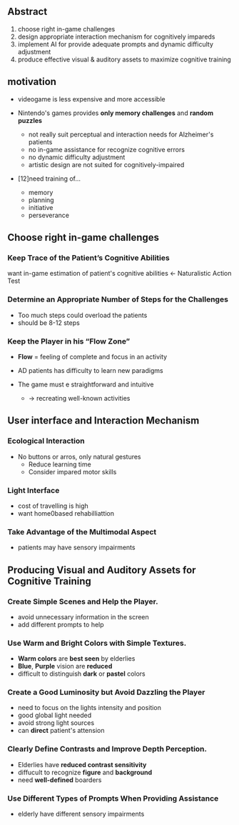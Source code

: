 <!-- META
{"title":"Developing Serious Games Specifically Adapted to People Suffering from Alzheimer","link":"https://link.springer.com/chapter/10.1007/978-3-642-33687-4_21","media":"academic","tags":["dimentia","game","seriousgame"],"short":{"en":"guideline for making alzheimer game","ja":"アルツハイマー対策ゲームのためのガイドライン"},"importance":5,"hasPage":true,"createdAt":1720939345.901,"updatedAt":1720939345.901}
META -->

## Abstract

1. choose right in-game challenges
1. design appropriate interaction mechanism for cognitively impareds
1. implement AI for provide adequate prompts and dynamic difficulty adjustment
1. produce effective visual & auditory assets to maximize cognitive training

## motivation

- videogame is less expensive and more accessible
- Nintendo's games provides **only memory challenges** and **random puzzles**

  - not really suit perceptual and interaction needs for Alzheimer's patients
  - no in-game assistance for recognize cognitive errors
  - no dynamic difficulty adjustment
  - artistic design are not suited for cognitively-impaired

- [12]need training of...
  - memory
  - planning
  - initiative
  - perseverance

## Choose right in-game challenges

### Keep Trace of the Patient’s Cognitive Abilities

want in-game estimation of patient's cognitive abilities
<- Naturalistic Action Test

### Determine an Appropriate Number of Steps for the Challenges

- Too much steps could overload the patients
- should be 8-12 steps

### Keep the Player in his “Flow Zone”

- **Flow** = feeling of complete and focus in an activity

- AD patients has difficulty to learn new paradigms
- The game must e straightforward and intuitive
  - -> recreating well-known activities

## User interface and Interaction Mechanism

### Ecological Interaction

- No buttons or arros, only natural gestures
  - Reduce learning time
  - Consider impared motor skills

### Light Interface

- cost of travelling is high
- want home0based rehabilliattion

### Take Advantage of the Multimodal Aspect

- patients may have sensory impairments

## Producing Visual and Auditory Assets for Cognitive Training

### Create Simple Scenes and Help the Player.

- avoid unnecessary information in the screen
- add different prompts to help

### Use Warm and Bright Colors with Simple Textures.

- **Warm colors** are **best seen** by elderlies
- **Blue**, **Purple** vision are **reduced**
- difficult to distinguish **dark** or **pastel** colors

### Create a Good Luminosity but Avoid Dazzling the Player

- need to focus on the lights intensity and position
- good global light needed
- avoid strong light sources
- can **direct** patient's attension

### Clearly Define Contrasts and Improve Depth Perception.

- Elderlies have **reduced contrast sensitivity**
- diffucult to recognize **figure** and **background**
- need **well-defined** boarders

### Use Different Types of Prompts When Providing Assistance

- elderly have different sensory impairments
